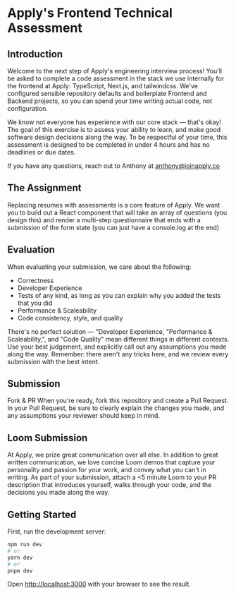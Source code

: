 # Apply's Frontend Technical Assessment

## Introduction
Welcome to the next step of Apply's engineering interview process! You'll be asked to complete a code assessment in the stack we use internally for the frontend at Apply: TypeScript, Next.js, and tailwindcss. We've configured sensible repository defaults and boilerplate Frontend and Backend projects, so you can spend your time writing actual code, not configuration.

We know not everyone has experience with our core stack — that's okay! The goal of this exercise is to assess your ability to learn, and make good software design decisions along the way. To be respectful of your time, this assessment is designed to be completed in under 4 hours and has no deadlines or due dates.

If you have any questions, reach out to Anthony at anthony@joinapply.co

## The Assignment
Replacing resumes with assessments is a core feature of Apply. We want you to build out a React component that will take an array of questions (you design this) and render a multi-step questionnaire that ends with a submission of the form state (you can just have a console.log at the end)

## Evaluation
When evaluating your submission, we care about the following:

- Correctness
- Developer Experience
- Tests of any kind, as long as you can explain why you added the tests that you did
- Performance & Scaleability
- Code consistency, style, and quality

There's no perfect solution — "Developer Experience, "Performance & Scaleability,", and "Code Quality" mean different things in different contexts. Use your best judgement, and explicitly call out any assumptions you made along the way. Remember: there aren't any tricks here, and we review every submission with the best intent.

## Submission
Fork & PR When you're ready, fork this repository and create a Pull Request. In your Pull Request, be sure to clearly explain the changes you made, and any assumptions your reviewer should keep in mind.

## Loom Submission
At Apply, we prize great communication over all else. In addition to great written communication, we love concise Loom demos that capture your personality and passion for your work, and convey what you can't in writing. As part of your submission, attach a <5 minute Loom to your PR description that introduces yourself, walks through your code, and the decisions you made along the way.

## Getting Started

First, run the development server:

```bash
npm run dev
# or
yarn dev
# or
pnpm dev
```

Open [http://localhost:3000](http://localhost:3000) with your browser to see the result.
